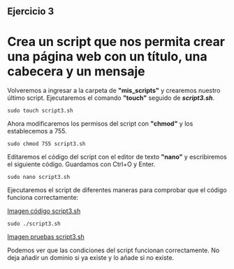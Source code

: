 ## Ejercicio 3

# Crea un script que nos permita crear una página web con un título, una cabecera y un mensaje

Volveremos a ingresar a la carpeta de **"mis_scripts"** y crearemos nuestro último script. Ejecutaremos el comando **"touch"** seguido de ***script3.sh***.
```ubuntu
sudo touch script3.sh
```
Ahora modificaremos los permisos del script con **"chmod"** y los establecemos a 755.
```ubuntu
sudo chmod 755 script3.sh
```
Editaremos el código del script con el editor de texto **"nano"** y escribiremos el siguiente código. Guardamos con Ctrl+O y Enter.
```ubuntu
sudo nano script3.sh
```
Ejecutaremos el script de diferentes maneras para comprobar que el código funciona correctamente:

[Imagen código script3.sh](/tema1/imagenes/script3.png)
```ubuntu
sudo ./script3.sh 
```
[Imagen pruebas script3.sh](/tema1/imagenes/script3ejecutado.png)


Podemos ver que las condiciones del script funcionan correctamente. No deja añadir un dominio si ya existe y lo añade si no existe.
